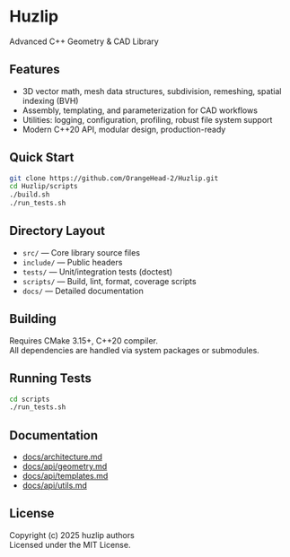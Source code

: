 # Huzlip

Advanced C++ Geometry & CAD Library

## Features

- 3D vector math, mesh data structures, subdivision, remeshing, spatial indexing (BVH)
- Assembly, templating, and parameterization for CAD workflows
- Utilities: logging, configuration, profiling, robust file system support
- Modern C++20 API, modular design, production-ready

## Quick Start

```sh
git clone https://github.com/OrangeHead-2/Huzlip.git
cd Huzlip/scripts
./build.sh
./run_tests.sh
```

## Directory Layout

- `src/` — Core library source files
- `include/` — Public headers
- `tests/` — Unit/integration tests (doctest)
- `scripts/` — Build, lint, format, coverage scripts
- `docs/` — Detailed documentation

## Building

Requires CMake 3.15+, C++20 compiler.  
All dependencies are handled via system packages or submodules.

## Running Tests

```sh
cd scripts
./run_tests.sh
```

## Documentation

- [docs/architecture.md](docs/architecture.md)
- [docs/api/geometry.md](docs/api/geometry.md)
- [docs/api/templates.md](docs/api/templates.md)
- [docs/api/utils.md](docs/api/utils.md)

## License

Copyright (c) 2025 huzlip authors  
Licensed under the MIT License.
